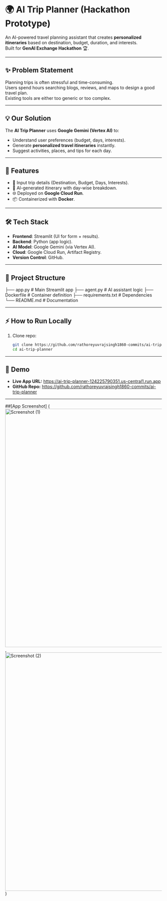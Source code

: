 # 🌍 AI Trip Planner (Hackathon Prototype)

An AI-powered travel planning assistant that creates **personalized itineraries** based on destination, budget, duration, and interests.  
Built for **GenAI Exchange Hackathon** 🏆.

---

## ✨ Problem Statement
Planning trips is often stressful and time-consuming.  
Users spend hours searching blogs, reviews, and maps to design a good travel plan.  
Existing tools are either too generic or too complex.

---

## 💡 Our Solution
The **AI Trip Planner** uses **Google Gemini (Vertex AI)** to:
- Understand user preferences (budget, days, interests).
- Generate **personalized travel itineraries** instantly.
- Suggest activities, places, and tips for each day.

---

## 🚀 Features
- 📝 Input trip details (Destination, Budget, Days, Interests).  
- 🤖 AI-generated itinerary with day-wise breakdown.  
- 🌐 Deployed on **Google Cloud Run**.  
- 📦 Containerized with **Docker**.  

---

## 🛠️ Tech Stack
- **Frontend**: Streamlit (UI for form + results).  
- **Backend**: Python (app logic).  
- **AI Model**: Google Gemini (via Vertex AI).  
- **Cloud**: Google Cloud Run, Artifact Registry.  
- **Version Control**: GitHub.  

---

## 📂 Project Structure

├── app.py # Main Streamlit app ├── agent.py # AI assistant logic ├── Dockerfile # Container definition ├── requirements.txt # Dependencies └── README.md # Documentation

---

## ⚡ How to Run Locally
1. Clone repo:
   ```bash
   git clone https://github.com/rathoreyuvrajsingh1860-commits/ai-trip-planner.git
   cd ai-trip-planner

---
   ## 🎥 Demo
- **Live App URL:** https://ai-trip-planner-124225790351.us-central1.run.app
- **GitHub Repo:** https://github.com/rathoreyuvrajsingh1860-commits/ai-trip-planner


---


##[App Screenshot]
(<img width="1366" height="768" alt="Screenshot (1)" src="https://github.com/user-attachments/assets/d98827ea-d06c-4985-85e3-22378e24f490" />
,<img width="1366" height="768" alt="Screenshot (2)" src="https://github.com/user-attachments/assets/5ecc4b19-ae0b-41b1-bcbd-aaf6cd2b8772" />
)
